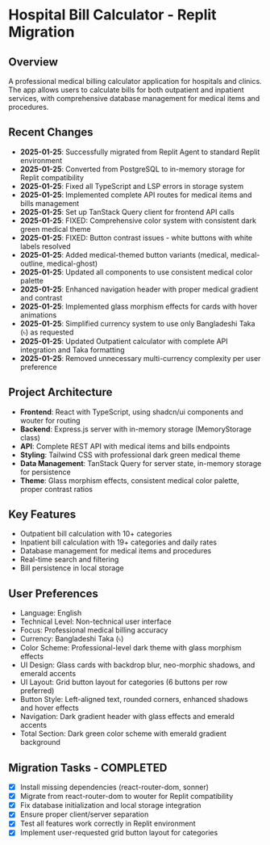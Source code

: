 # Hospital Bill Calculator - Replit Migration

## Overview
A professional medical billing calculator application for hospitals and clinics. The app allows users to calculate bills for both outpatient and inpatient services, with comprehensive database management for medical items and procedures.

## Recent Changes
- **2025-01-25**: Successfully migrated from Replit Agent to standard Replit environment
- **2025-01-25**: Converted from PostgreSQL to in-memory storage for Replit compatibility
- **2025-01-25**: Fixed all TypeScript and LSP errors in storage system
- **2025-01-25**: Implemented complete API routes for medical items and bills management
- **2025-01-25**: Set up TanStack Query client for frontend API calls
- **2025-01-25**: FIXED: Comprehensive color system with consistent dark green medical theme
- **2025-01-25**: FIXED: Button contrast issues - white buttons with white labels resolved
- **2025-01-25**: Added medical-themed button variants (medical, medical-outline, medical-ghost)
- **2025-01-25**: Updated all components to use consistent medical color palette
- **2025-01-25**: Enhanced navigation header with proper medical gradient and contrast
- **2025-01-25**: Implemented glass morphism effects for cards with hover animations
- **2025-01-25**: Simplified currency system to use only Bangladeshi Taka (৳) as requested
- **2025-01-25**: Updated Outpatient calculator with complete API integration and Taka formatting
- **2025-01-25**: Removed unnecessary multi-currency complexity per user preference

## Project Architecture
- **Frontend**: React with TypeScript, using shadcn/ui components and wouter for routing
- **Backend**: Express.js server with in-memory storage (MemoryStorage class)
- **API**: Complete REST API with medical items and bills endpoints
- **Styling**: Tailwind CSS with professional dark green medical theme
- **Data Management**: TanStack Query for server state, in-memory storage for persistence
- **Theme**: Glass morphism effects, consistent medical color palette, proper contrast ratios

## Key Features
- Outpatient bill calculation with 10+ categories
- Inpatient bill calculation with 19+ categories and daily rates
- Database management for medical items and procedures
- Real-time search and filtering
- Bill persistence in local storage

## User Preferences
- Language: English
- Technical Level: Non-technical user interface
- Focus: Professional medical billing accuracy
- Currency: Bangladeshi Taka (৳)
- Color Scheme: Professional-level dark theme with glass morphism effects
- UI Design: Glass cards with backdrop blur, neo-morphic shadows, and emerald accents
- UI Layout: Grid button layout for categories (6 buttons per row preferred)
- Button Style: Left-aligned text, rounded corners, enhanced shadows and hover effects
- Navigation: Dark gradient header with glass effects and emerald accents
- Total Section: Dark green color scheme with emerald gradient background

## Migration Tasks - COMPLETED
- [x] Install missing dependencies (react-router-dom, sonner)
- [x] Migrate from react-router-dom to wouter for Replit compatibility
- [x] Fix database initialization and local storage integration
- [x] Ensure proper client/server separation
- [x] Test all features work correctly in Replit environment
- [x] Implement user-requested grid button layout for categories